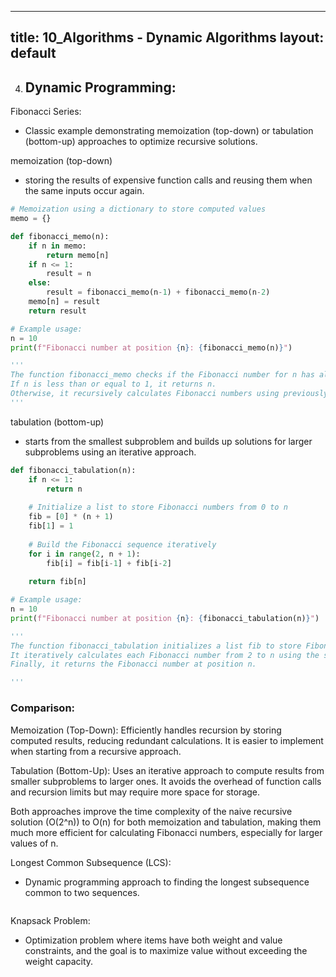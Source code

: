
---
title: 10_Algorithms - Dynamic Algorithms
layout: default
---

4. ## Dynamic Programming:

Fibonacci Series: 
- Classic example demonstrating memoization (top-down) or tabulation (bottom-up) approaches to optimize recursive solutions.

memoization (top-down) 

- storing the results of expensive function calls and reusing them when the same inputs occur again.

```python
# Memoization using a dictionary to store computed values
memo = {}

def fibonacci_memo(n):
    if n in memo:
        return memo[n]
    if n <= 1:
        result = n
    else:
        result = fibonacci_memo(n-1) + fibonacci_memo(n-2)
    memo[n] = result
    return result

# Example usage:
n = 10
print(f"Fibonacci number at position {n}: {fibonacci_memo(n)}")

'''
The function fibonacci_memo checks if the Fibonacci number for n has already been computed and stored in memo.
If n is less than or equal to 1, it returns n.
Otherwise, it recursively calculates Fibonacci numbers using previously computed results stored in memo.
'''
```

tabulation (bottom-up)

- starts from the smallest subproblem and builds up solutions for larger subproblems using an iterative approach.

```python
def fibonacci_tabulation(n):
    if n <= 1:
        return n
    
    # Initialize a list to store Fibonacci numbers from 0 to n
    fib = [0] * (n + 1)
    fib[1] = 1
    
    # Build the Fibonacci sequence iteratively
    for i in range(2, n + 1):
        fib[i] = fib[i-1] + fib[i-2]
    
    return fib[n]

# Example usage:
n = 10
print(f"Fibonacci number at position {n}: {fibonacci_tabulation(n)}")

'''
The function fibonacci_tabulation initializes a list fib to store Fibonacci numbers from 0 to n.
It iteratively calculates each Fibonacci number from 2 to n using the sum of the two preceding numbers (fib[i-1] and fib[i-2]).
Finally, it returns the Fibonacci number at position n.

'''
```

### Comparison:
Memoization (Top-Down): Efficiently handles recursion by storing computed results, reducing redundant calculations. It is easier to implement when starting from a recursive approach.

Tabulation (Bottom-Up): Uses an iterative approach to compute results from smaller subproblems to larger ones. It avoids the overhead of function calls and recursion limits but may require more space for storage.

Both approaches improve the time complexity of the naive recursive solution (O(2^n)) to O(n) for both memoization and tabulation, making them much more efficient for calculating Fibonacci numbers, especially for larger values of n.

Longest Common Subsequence (LCS): 
- Dynamic programming approach to finding the longest subsequence common to two sequences.

```python

```

Knapsack Problem: 
- Optimization problem where items have both weight and value constraints, and the goal is to maximize value without exceeding the weight capacity.

```python

```

